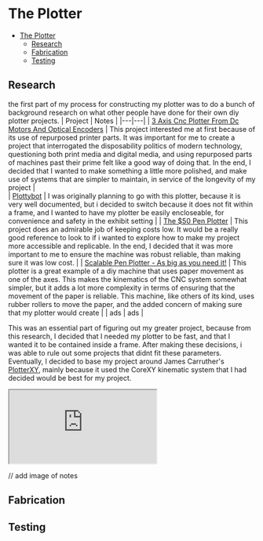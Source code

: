 # The Plotter

- [The Plotter](#the-plotter)
  - [Research](#research)
  - [Fabrication](#fabrication)
  - [Testing](#testing)

## Research

the first part of my process for constructing my plotter was to do a bunch of background research on what other people have done for their own diy plotter projects.
| Project | Notes |
|---|---|
| [3 Axis Cnc Plotter From Dc Motors And Optical Encoders](https://www.instructables.com/3-AXIS-CNC-PLOTTER-FROM-DC-MOTORS-AND-OPTICAL-ENCO/) | This project interested me at first because of its use of repurposed printer parts. It was important for me to create a project that interrogated the disposability politics of modern technology, questioning both print media and digital media, and using repurposed parts of machines past their prime felt like a good way of doing that. In the end, I decided that I wanted to make something a little more polished, and make use of systems that are simpler to maintain, in service of the longevity of my project |  
| [Plottybot](https://ben.akrin.com/plottybot/) | I was originally planning to go with this plotter, because it is very well documented, but i decided to switch because it does not fit within a frame, and I wanted to have my plotter be easily encloseable, for convenience and safety in the exhibit setting | 
| [The $50 Pen Plotter](https://hackaday.com/2023/03/19/the-50-pen-plotter/) | This project does an admirable job of keeping costs low. It would be a really good reference to look to if i wanted to explore how to make my project more accessible and replicable. In the end, I decided that it was more important to me to ensure the machine was robust reliable, than making sure it was low cost. | 
| [Scalable Pen Plotter - As big as you need it!](https://www.thingiverse.com/thing:3789969) | This plotter is a great example of a diy machine that uses paper movement as one of the axes. This makes the kinematics of the CNC system somewhat simpler, but it adds a lot more complexity in terms of ensuring that the movement of the paper is reliable. This machine, like others of its kind, uses rubber rollers to move the paper, and the added concern of making sure that my plotter would create  | 
| ads | ads | 

This was an essential part of figuring out my greater project, because from this research, I decided that I needed my plotter to be fast, and that I wanted it to be contained inside a frame. After making these decisions, i was able to rule out some projects that didnt fit these parameters. Eventually, I decided to base my project around James Carruther's [PlotterXY](https://github.com/jamescarruthers/PlotterXY), mainly because it used the CoreXY kinematic system that I had decided would be best for my project. 
<iframe src="https://github.com/jamescarruthers/PlotterXY" title="PlotterXY" style="align:right"></iframe>

// add image of notes

## Fabrication

## Testing